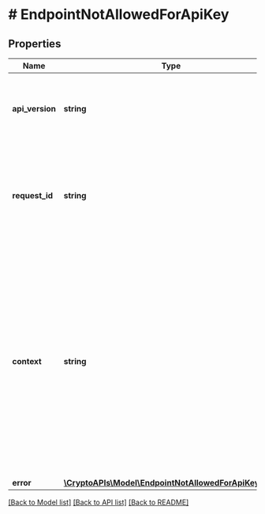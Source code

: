 # # EndpointNotAllowedForApiKey

## Properties

Name | Type | Description | Notes
------------ | ------------- | ------------- | -------------
**api_version** | **string** | Specifies the version of the API that incorporates this endpoint. |
**request_id** | **string** | Defines the ID of the request. The &#x60;requestId&#x60; is generated by Crypto APIs and it&#39;s unique for every request. |
**context** | **string** | In batch situations the user can use the context to correlate responses with requests. This property is present regardless of whether the response was successful or returned as an error. &#x60;context&#x60; is specified by the user. | [optional]
**error** | [**\CryptoAPIs\Model\EndpointNotAllowedForApiKeyError**](EndpointNotAllowedForApiKeyError.md) |  |

[[Back to Model list]](../../README.md#models) [[Back to API list]](../../README.md#endpoints) [[Back to README]](../../README.md)
